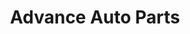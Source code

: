 ---
title: "Advance Auto Parts"
url: /rochester/advance-auto-parts-ridge-road-west-2/
shop: car parts
---